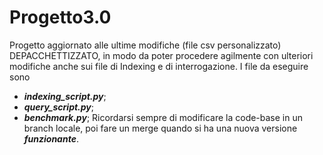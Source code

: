 # Progetto3.0

Progetto aggiornato alle ultime modifiche (file csv personalizzato) DEPACCHETTIZZATO, in modo
da poter procedere agilmente con ulteriori modifiche anche sui file di Indexing e di interrogazione.
I file da eseguire sono 
+ ***indexing_script.py***; 
+ ***query_script.py***;
+ ***benchmark.py***;
Ricordarsi sempre di modificare la code-base in un branch locale, poi fare un merge quando si ha
una nuova versione ***funzionante***.
